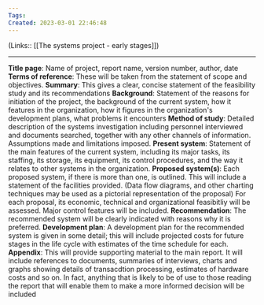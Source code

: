 ```yaml
---
Tags: 
Created: 2023-03-01 22:46:48
---
```

(Links:: [[The systems project - early stages]])
___
**Title page**: Name of project, report name, version number, author, date
**Terms of reference**: These will be taken from the statement of scope and objectives.
**Summary**: This gives a clear, concise statement of the feasibility study and its recommendations
**Background**: Statement of the reasons for initiation of the project, the background of the current system, how it features in the organization, how it figures in the organization's development plans, what problems it encounters
**Method of study**: Detailed description of the systems investigation including personnel interviewed and documents searched, together with any other channels of information. Assumptions made and limitations imposed.
**Present system**: Statement of the main features of the current system, including its major tasks, its staffing, its storage, its equipment, its control procedures, and the way it relates to other systems in the organization.
**Proposed system(s)**: Each proposed system, if there is more than one, is outlined. This will include a statement of the facilities provided. (Data flow diagrams, and other charting techniques may be used as a pictorial representation of the proposal) For each proposal, its economic, technical and organizational feasibitliy will be assessed. Major control features will be included.
**Recommendation**: The recommended system will be clearly indicated with reasons why it is preferred.
**Development plan**: A development plan for the recommended system is given in some detail; this will include projected costs for future stages in the life cycle with estimates of the time schedule for each.
**Appendix**: This will provide supporting material to the main report. It will include references to documents, summaries of interviews, charts and graphs showing details of transacdtion processing, estimates of hardware costs and so on. In fact, anything that is likely to be of use to those reading the report that will enable them to make a more informed decision will be included
